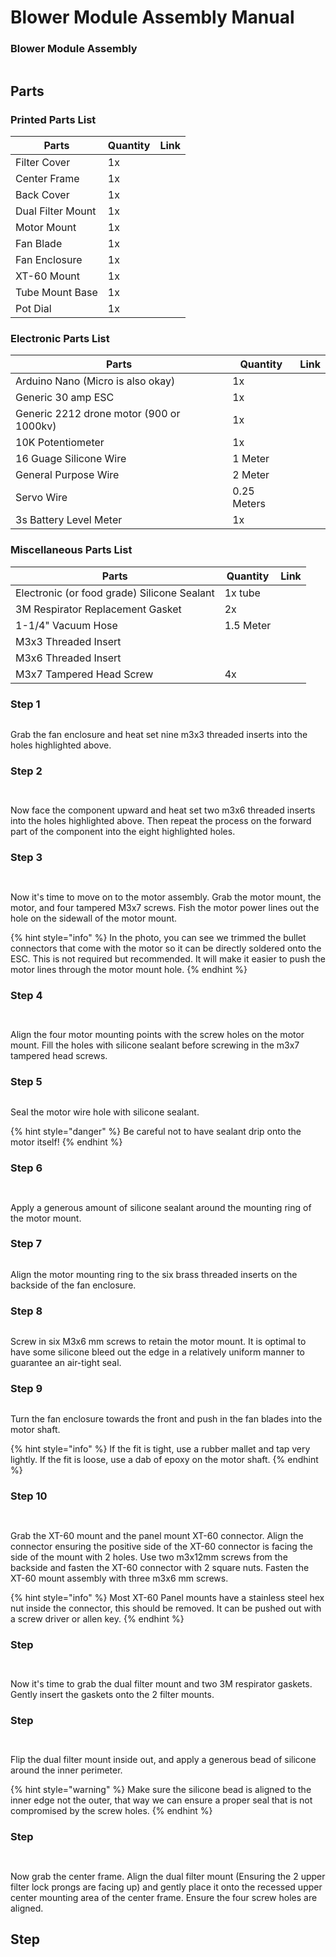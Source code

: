 # Blower Module Assembly Manual

### Blower Module Assembly

<figure><img src="../../.gitbook/assets/erwr (2).png" alt=""><figcaption></figcaption></figure>



## Parts

### Printed Parts List

| Parts             | Quantity | Link |
| ----------------- | -------- | ---- |
| Filter Cover      | 1x       |      |
| Center Frame      | 1x       |      |
| Back Cover        | 1x       |      |
| Dual Filter Mount | 1x       |      |
| Motor Mount       | 1x       |      |
| Fan Blade         | 1x       |      |
| Fan Enclosure     | 1x       |      |
| XT-60 Mount       | 1x       |      |
| Tube Mount Base   | 1x       |      |
| Pot Dial          | 1x       |      |

### Electronic Parts List

| Parts                                    | Quantity    | Link |
| ---------------------------------------- | ----------- | ---- |
| Arduino Nano (Micro is also okay)        | 1x          |      |
| Generic 30 amp ESC                       | 1x          |      |
| Generic 2212 drone motor (900 or 1000kv) | 1x          |      |
| 10K Potentiometer                        | 1x          |      |
| 16 Guage Silicone Wire                   | 1 Meter     |      |
| General Purpose Wire                     | 2 Meter     |      |
| Servo Wire                               | 0.25 Meters |      |
| 3s Battery Level Meter                   | 1x          |      |

### Miscellaneous Parts List

| Parts                                       | Quantity  | Link |
| ------------------------------------------- | --------- | ---- |
| Electronic (or food grade) Silicone Sealant | 1x tube   |      |
| 3M Respirator Replacement Gasket            | 2x        |      |
| 1-1/4" Vacuum Hose                          | 1.5 Meter |      |
| M3x3 Threaded Insert                        |           |      |
| M3x6 Threaded Insert                        |           |      |
| M3x7 Tampered Head Screw                    | 4x        |      |





### Step 1

<figure><img src="../../.gitbook/assets/ertrtrrt (1).png" alt=""><figcaption></figcaption></figure>

Grab the fan enclosure and heat set nine m3x3 threaded inserts into the holes highlighted above.

### Step 2

<div>

<figure><img src="../../.gitbook/assets/ereette.png" alt=""><figcaption></figcaption></figure>

 

<figure><img src="../../.gitbook/assets/ertrtrrt.png" alt=""><figcaption></figcaption></figure>

</div>

Now face the component upward and heat set two m3x6 threaded inserts into the holes highlighted above. Then repeat the process on the forward part of the component into the eight highlighted holes.

### Step 3

<div>

<figure><img src="../../.gitbook/assets/20230126_221302.jpg" alt=""><figcaption></figcaption></figure>

 

<figure><img src="../../.gitbook/assets/20230126_221559.jpg" alt=""><figcaption></figcaption></figure>

</div>

Now it's time to move on to the motor assembly. Grab the motor mount, the motor, and four tampered M3x7 screws. Fish the motor power lines out the hole on the sidewall of the motor mount.

{% hint style="info" %}
In the photo, you can see we trimmed the bullet connectors that come with the motor so it can be directly soldered onto the ESC. This is not required but recommended. It will make it easier to push the motor lines through the motor mount hole.
{% endhint %}

### Step 4

<div>

<figure><img src="../../.gitbook/assets/20230126_221821.jpg" alt=""><figcaption></figcaption></figure>

 

<figure><img src="../../.gitbook/assets/20230126_221804.jpg" alt=""><figcaption></figcaption></figure>

</div>

Align the four motor mounting points with the screw holes on the motor mount. Fill the holes with silicone sealant before screwing in the m3x7 tampered head screws.

### Step 5

<figure><img src="../../.gitbook/assets/20230126_222115.jpg" alt=""><figcaption></figcaption></figure>

Seal the motor wire hole with silicone sealant.&#x20;

{% hint style="danger" %}
Be careful not to have sealant drip onto the motor itself!
{% endhint %}

### Step 6

<div>

<figure><img src="../../.gitbook/assets/20230126_222335.jpg" alt=""><figcaption></figcaption></figure>

 

<figure><img src="../../.gitbook/assets/20230126_222607.jpg" alt=""><figcaption></figcaption></figure>

</div>

Apply a generous amount of silicone sealant around the mounting ring of the motor mount.&#x20;

### Step 7

<figure><img src="../../.gitbook/assets/20230126_222624.jpg" alt=""><figcaption></figcaption></figure>

Align the motor mounting ring to the six brass threaded inserts on the backside of the fan enclosure.&#x20;

### Step 8

<figure><img src="../../.gitbook/assets/20230126_222838.jpg" alt=""><figcaption></figcaption></figure>

Screw in six M3x6 mm screws to retain the motor mount. It is optimal to have some silicone bleed out the edge in a relatively uniform manner to guarantee an air-tight seal.&#x20;

### Step 9

<figure><img src="../../.gitbook/assets/20230127_135957.jpg" alt=""><figcaption></figcaption></figure>

Turn the fan enclosure towards the front and push in the fan blades into the motor shaft.

{% hint style="info" %}
If the fit is tight, use a rubber mallet and tap very lightly. If the fit is loose, use a dab of epoxy on the motor shaft.&#x20;
{% endhint %}

### Step 10

<div>

<figure><img src="../../.gitbook/assets/20230124_202115 (1).jpg" alt=""><figcaption></figcaption></figure>

 

<figure><img src="../../.gitbook/assets/20230124_202946.jpg" alt=""><figcaption></figcaption></figure>

</div>

Grab the XT-60 mount and the panel mount XT-60 connector. Align the connector ensuring the positive side of the XT-60 connector is facing the side of the mount with 2 holes. Use two m3x12mm screws from the backside and fasten the XT-60 connector with 2 square nuts. Fasten the XT-60 mount assembly with three m3x6 mm screws.

{% hint style="info" %}
Most XT-60 Panel mounts have a stainless steel hex nut inside the connector, this should be removed. It can be pushed out with a screw driver or allen key.&#x20;
{% endhint %}

### Step&#x20;

<div>

<figure><img src="../../.gitbook/assets/20230130_212753.jpg" alt=""><figcaption></figcaption></figure>

 

<figure><img src="../../.gitbook/assets/20230130_212809.jpg" alt=""><figcaption></figcaption></figure>

</div>

Now it's time to grab the dual filter mount and two 3M respirator gaskets. Gently insert the gaskets onto the 2 filter mounts.

### Step&#x20;

<div>

<figure><img src="../../.gitbook/assets/20230130_212814.jpg" alt=""><figcaption></figcaption></figure>

 

<figure><img src="../../.gitbook/assets/20230130_212820.jpg" alt=""><figcaption></figcaption></figure>

</div>

Flip the dual filter mount inside out, and apply a generous bead of silicone around the inner perimeter.&#x20;

{% hint style="warning" %}
Make sure the silicone bead is aligned to the inner edge not the outer, that way we can ensure a proper seal that is not compromised by the screw holes.&#x20;
{% endhint %}

### Step&#x20;

<div>

<figure><img src="../../.gitbook/assets/sdgh.png" alt=""><figcaption></figcaption></figure>

 

<figure><img src="../../.gitbook/assets/20230130_213001.jpg" alt=""><figcaption></figcaption></figure>

</div>

Now grab the center frame. Align the dual filter mount (Ensuring the 2 upper filter lock prongs are facing up) and gently place it onto the recessed upper center mounting area of the center frame. Ensure the four screw holes are aligned.&#x20;

## Step

<figure><img src="../../.gitbook/assets/20230130_210137.jpg" alt=""><figcaption></figcaption></figure>







